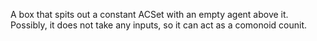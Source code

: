 A box that spits out a constant ACSet with an empty agent above it. Possibly,  it does not take any inputs, so it can act as a comonoid counit.
